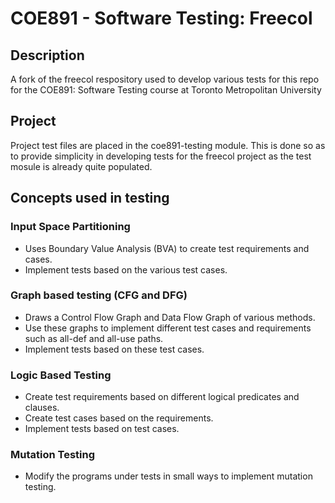 # COE891 - Software Testing: Freecol

## Description
A fork of the freecol respository used to develop various tests for this repo for the COE891: Software Testing course at Toronto Metropolitan University

## Project
Project test files are placed in the coe891-testing module. 
This is done so as to provide simplicity in developing tests for the freecol project as the test mosule is already quite populated.

## Concepts used in testing
### Input Space Partitioning
- Uses Boundary Value Analysis (BVA) to create test requirements and cases.
- Implement tests based on the various test cases.

### Graph based testing (CFG and DFG)
- Draws a Control Flow Graph and Data Flow Graph of various methods.
- Use these graphs to implement different test cases and requirements such as all-def and all-use paths.
- Implement tests based on these test cases.

### Logic Based Testing
- Create test requirements based on different logical predicates and clauses.
- Create test cases based on the requirements.
- Implement tests based on test cases.

### Mutation Testing
- Modify the programs under tests in small ways to implement mutation testing.


